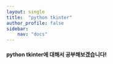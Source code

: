 ```yaml
---
layout: single
title:  "python tkinter"
author_profile: false
sidebar:
    nav: "docs"
---
```


#### python tkinter에 대해서 공부해보겠습니다!